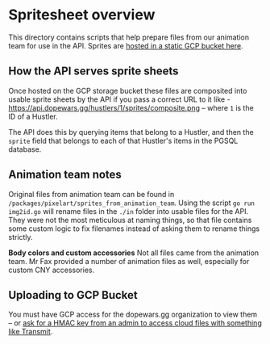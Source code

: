 # Spritesheet overview

This directory contains scripts that help prepare files from our animation team for use in the API. Sprites are [hosted in a static GCP bucket here](https://console.cloud.google.com/storage/browser/dopewars-static/male?pageState=(%22StorageObjectListTable%22:(%22f%22:%22%255B%255D%22))&project=dopewars-live&prefix=&forceOnObjectsSortingFiltering=false).

## How the API serves sprite sheets

Once hosted on the GCP storage bucket these files are composited into usable sprite sheets by the API if you pass a correct URL to it like - <https://api.dopewars.gg/hustlers/1/sprites/composite.png> – where `1` is the ID of a Hustler.

The API does this by querying items that belong to a Hustler, and then the `sprite` field that belongs to each of that Hustler's items in the PGSQL database.

## Animation team notes

Original files from animation team can be found in `/packages/pixelart/sprites_from_animation_team`. Using the script `go run img2id.go` will rename files in the `./in` folder into usable files for the API. They were not the most meticulous at naming things, so that file contains some custom logic to fix filenames instead of asking them to rename things strictly.

**Body colors and custom accessories**
Not all files came from the animation team. Mr Fax provided a number of animation files as well, especially for custom CNY accessories.

## Uploading to GCP Bucket

You must have GCP access for the dopewars.gg organization to view them – or [ask for a HMAC key from an admin to access cloud files with something like Transmit](https://brianli.com/how-to-manage-files-on-google-cloud-storage-with-transmit-5/).
